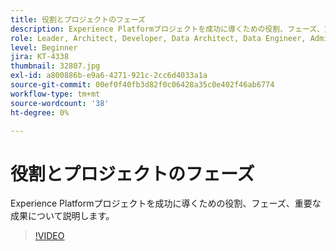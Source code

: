 ```yaml
---
title: 役割とプロジェクトのフェーズ
description: Experience Platformプロジェクトを成功に導くための役割、フェーズ、重要な成果について説明します。
role: Leader, Architect, Developer, Data Architect, Data Engineer, Admin, User
level: Beginner
jira: KT-4338
thumbnail: 32807.jpg
exl-id: a800886b-e9a6-4271-921c-2cc6d4033a1a
source-git-commit: 00ef0f40fb3d82f0c06428a35c0e402f46ab6774
workflow-type: tm+mt
source-wordcount: '38'
ht-degree: 0%

---
```


# 役割とプロジェクトのフェーズ

Experience Platformプロジェクトを成功に導くための役割、フェーズ、重要な成果について説明します。

>[!VIDEO](https://video.tv.adobe.com/v/32807?learn=on)

